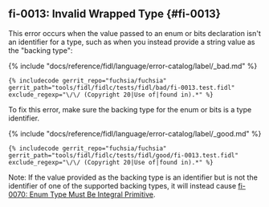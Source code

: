## fi-0013: Invalid Wrapped Type {#fi-0013}

This error occurs when the value passed to an enum or bits declaration isn't an
identifier for a type, such as when you instead provide a string value as the
"backing type":

{% include "docs/reference/fidl/language/error-catalog/label/_bad.md" %}

```fidl
{% includecode gerrit_repo="fuchsia/fuchsia" gerrit_path="tools/fidl/fidlc/tests/fidl/bad/fi-0013.test.fidl" exclude_regexp="\/\/ (Copyright 20|Use of|found in).*" %}
```

To fix this error, make sure the backing type for the enum or bits is a type
identifier.

{% include "docs/reference/fidl/language/error-catalog/label/_good.md" %}

```fidl
{% includecode gerrit_repo="fuchsia/fuchsia" gerrit_path="tools/fidl/fidlc/tests/fidl/good/fi-0013.test.fidl" exclude_regexp="\/\/ (Copyright 20|Use of|found in).*" %}
```

Note: If the value provided as the backing type is an identifier but is not the
identifier of one of the supported backing types, it will instead cause
[fi-0070: Enum Type Must Be Integral Primitive](#fi-0070).
